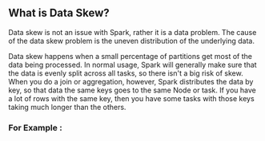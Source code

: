 ## What is Data Skew?
Data skew is not an issue with Spark, rather it is a data problem. The cause of the data skew problem is the uneven distribution of the underlying data.

Data skew happens when a small percentage of partitions get most of the data being processed. In normal usage, Spark will generally make sure that the data is evenly split across all tasks, so there isn't a big risk of skew. When you do a join or aggregation, however, Spark distributes the data by key, so that data the same keys goes to the same Node or task. If you have a lot of rows with the same key, then you have some tasks with those keys taking much longer than the others.

### For Example :


<!--stackedit_data:
eyJoaXN0b3J5IjpbMTQ4Njk2OTk4MiwtNTM5NjgwNDE0LDgzOT
gzNDI5MSwxODcxMzU0OTA0LDExMjk0Mzg3ODUsMTEyOTc5MDgy
NiwxNTM4MjMzMzI0LC0yMDcwMjMzODY2LDQwMTc5MjkxMSw3MT
Y1MjAwODgsLTM2NjgwNDUwMywtMTcwMDQyODMwMSwxNTEyNDg1
MzA4LDEyNzY4NTYyNiwtMjAyNzE5Nzk4NSwxNDAxNjg2NjYyLC
0xMTQwMTkyNDk3LC01MjMwMjE3ODMsLTI1NDE2MjY1LC0xMjk4
Mjk2NDk2XX0=
-->
